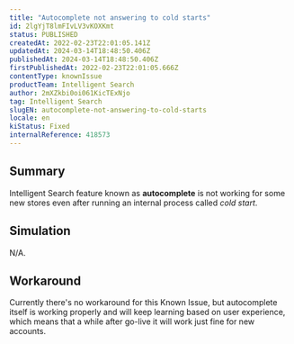 ```yaml
---
title: "Autocomplete not answering to cold starts"
id: 2lgYjT8lmFIvLV3vKOXKmt
status: PUBLISHED
createdAt: 2022-02-23T22:01:05.141Z
updatedAt: 2024-03-14T18:48:50.406Z
publishedAt: 2024-03-14T18:48:50.406Z
firstPublishedAt: 2022-02-23T22:01:05.666Z
contentType: knownIssue
productTeam: Intelligent Search
author: 2mXZkbi0oi061KicTExNjo
tag: Intelligent Search
slugEN: autocomplete-not-answering-to-cold-starts
locale: en
kiStatus: Fixed
internalReference: 418573
---
```


## Summary


Intelligent Search feature known as **autocomplete** is not working for some new stores even after running an internal process called _cold start_.



##

## Simulation


N/A.


##

## Workaround


Currently there's no workaround for this Known Issue, but autocomplete itself is working properly and will keep learning based on user experience, which means that a while after go-live it will work just fine for new accounts.




